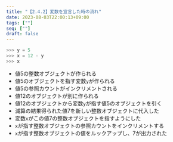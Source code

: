 ```yaml
---
title: "【2.4.2】変数を宣言した時の流れ"
date: 2023-08-03T22:00:13+09:00
tags: [""]
seq: [""]
draft: false
---
```


```python
>>> y = 5
>>> x = 12 - y
>>> x
```

- 値5の整数オブジェクトが作られる
- 値5のオブジェクトを指す変数`y`が作られる
- 値5の参照カウントがインクリメントされる
- 値12のオブジェクトが別に作られる
- 値12のオブジェクトから変数`y`が指す値5のオブジェクトを引く
- 減算の結果得られた値7を新しい整数オブジェクトに代入した
- 変数`x`がこの値7の整数オブジェクトを指すようにした
- `x`が指す整数オブジェクトの参照カウントをインクリメントする
- `x`が指す整数オブジェクトの値をルックアップし、7が出力された